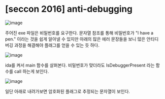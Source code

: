 [seccon 2016] anti-debugging
=====================


![image](https://github.com/user-attachments/assets/08aea401-d5e3-4ae2-a2ee-45bfdd28f09c)

주어진 exe 파일은 비밀번호를 요구한다. 문자열 참조를 통해 비밀번호가 "I have a pen." 이라는 것을 쉽게
알아낼 수 있지만 아래의 많은 에러 문장들을 보니 많은 안티디버깅 과정을 해결해야 플래그를 얻을 
수 있는 듯 하다.

![image](https://github.com/user-attachments/assets/ac6b3a39-10b9-4167-a1b1-7ad7cea45ce5)

ida를 켜서 main 함수를 살펴본다. 비밀번호가 맞더라도 IsDebuggerPresent 라는 함수를 call 하는게 보인다.

![image](https://github.com/user-attachments/assets/bee3f0e2-44b6-4270-8a33-5791d8291a31)

일단 아래로 내려가보면 암호화된 플래그로 추정되는 문자열이 보인다. 

